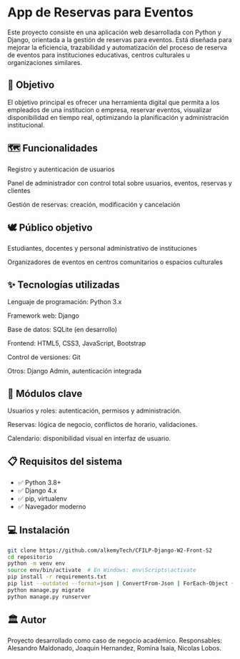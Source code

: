 # App de Reservas para Eventos
Este proyecto consiste en una aplicación web desarrollada con Python y Django, orientada a la gestión de reservas para eventos. Está diseñada para mejorar la eficiencia, trazabilidad y automatización del proceso de reserva de eventos para instituciones educativas, centros culturales u organizaciones similares.

## 🚀 Objetivo
El objetivo principal es ofrecer una herramienta digital que permita a los empleados de una institucion o empresa, reservar eventos, visualizar disponibilidad en tiempo real, optimizando la planificación y administración institucional.

## 🗺️ Funcionalidades
Registro y autenticación de usuarios

Panel de administrador con control total sobre usuarios, eventos, reservas y clientes

Gestión de reservas: creación, modificación y cancelación

## 🕊️ Público objetivo
Estudiantes, docentes y personal administrativo de instituciones

Organizadores de eventos en centros comunitarios o espacios culturales

## ✨ Tecnologías utilizadas
Lenguaje de programación: Python 3.x

Framework web: Django

Base de datos: SQLite (en desarrollo)

Frontend: HTML5, CSS3, JavaScript, Bootstrap

Control de versiones: Git

Otros: Django Admin, autenticación integrada

## 📄 Módulos clave
Usuarios y roles: autenticación, permisos y administración.

Reservas: lógica de negocio, conflictos de horario, validaciones.

Calendario: disponibilidad visual en interfaz de usuario.

## 📋 Requisitos del sistema
- ✅ Python 3.8+
- ✅ Django 4.x
- ✅ pip, virtualenv
- ✅ Navegador moderno

## 💻 Instalación

```bash
git clone https://github.com/alkemyTech/CFILP-Django-W2-Front-S2
cd repositorio
python -m venv env
source env/bin/activate  # En Windows: env\Scripts\activate
pip install -r requirements.txt 
pip list --outdated --format=json | ConvertFrom-Json | ForEach-Object { pip install --upgrade $_.name }
python manage.py migrate
python manage.py runserver
```

## 🏛️ Autor
Proyecto desarrollado como caso de negocio académico. Responsables: Alesandro Maldonado, Joaquin Hernandez, Romina Isaia, Nicolas Lobos.